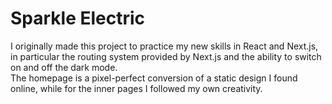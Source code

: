 # Sparkle Electric

I originally made this project to practice my new skills in React and Next.js, in particular the routing system provided by Next.js and the
                        ability to switch on and off the dark mode.<br>
                        The homepage is a pixel-perfect conversion of a static design I found online, while for the inner pages I followed my own creativity.

